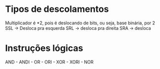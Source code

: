 # Tipos de descolamentos
Multiplicador é *2, pois é deslocando de bits, ou seja, base binária, por 2
SSL -> Desloca pra esquerda
SRL -> desloca pra direita
SRA -> desloca

# Instruções lógicas
AND - ANDI - OR - ORI - XOR - XORI - NOR
